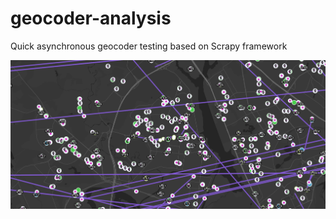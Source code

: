 # geocoder-analysis
Quick asynchronous geocoder testing based on Scrapy framework

![Analysis](https://github.com/maxcrosh/geocoder-analysis/blob/main/analysis-example.png)
